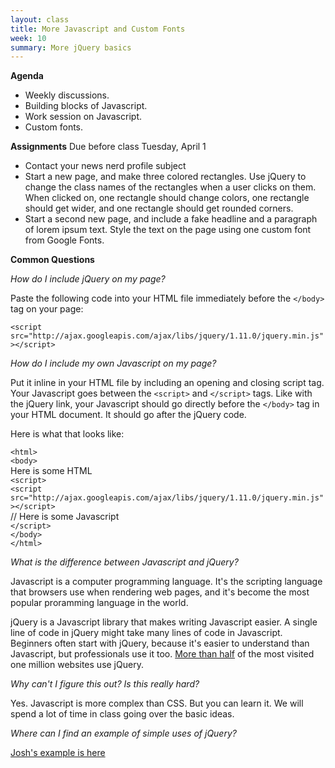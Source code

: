 ```yaml
---
layout: class
title: More Javascript and Custom Fonts
week: 10
summary: More jQuery basics
---
```


**Agenda**

* Weekly discussions.
* Building blocks of Javascript.
* Work session on Javascript.
* Custom fonts.

**Assignments** Due before class Tuesday, April 1

* Contact your news nerd profile subject
* Start a new page, and make three colored rectangles. Use jQuery to change the class names of the rectangles when a user clicks on them. When clicked on, one rectangle should change colors, one rectangle should get wider, and one rectangle should get rounded corners.
* Start a second new page, and include a fake headline and a paragraph of lorem ipsum text. Style the text on the page using one custom font from Google Fonts.

**Common Questions**

*How do I include jQuery on my page?*

Paste the following code into your HTML file immediately before the `</body>` tag on your page:

`<script src="http://ajax.googleapis.com/ajax/libs/jquery/1.11.0/jquery.min.js"></script>`

*How do I include my own Javascript on my page?*

Put it inline in your HTML file by including an opening and closing script tag. Your Javascript goes between the `<script>` and `</script>` tags. Like with the jQuery link, your Javascript should go directly before the `</body>` tag in your HTML document. It should go after the jQuery code.

Here is what that looks like:

`<html>`<br />
`<body>`<br />
Here is some HTML<br />
`<script>`<br />
`<script src="http://ajax.googleapis.com/ajax/libs/jquery/1.11.0/jquery.min.js"></script>`<br />
// Here is some Javascript<br />
`</script>`<br />
`</body>`<br />
`</html>` 

*What is the difference between Javascript and jQuery?*

Javascript is a computer programming language. It's the scripting language that browsers use when rendering web pages, and it's become the most popular proramming language in the world.

jQuery is a Javascript library that makes writing Javascript easier. A single line of code in jQuery might take many lines of code in Javascript. Beginners often start with jQuery, because it's easier to understand than Javascript, but professionals use it too. [More than half](http://www.similartech.com/categories/javascript) of the most visited one million websites use jQuery.

*Why can't I figure this out? Is this really hard?*

Yes. Javascript is more complex than CSS. But you can learn it. We will spend a lot of time in class going over the basic ideas.

*Where can I find an example of simple uses of jQuery?*

[Josh's example is here](http://tysone.github.io/2014-columbia-projects/Josh_Keller/javascript/)

